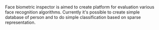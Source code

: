 Face biometric inspector is aimed to create platform for evaluation various face recognition algorithms. Currently it's possible to create simple database of person and to do simple  classification based on sparse representation.
